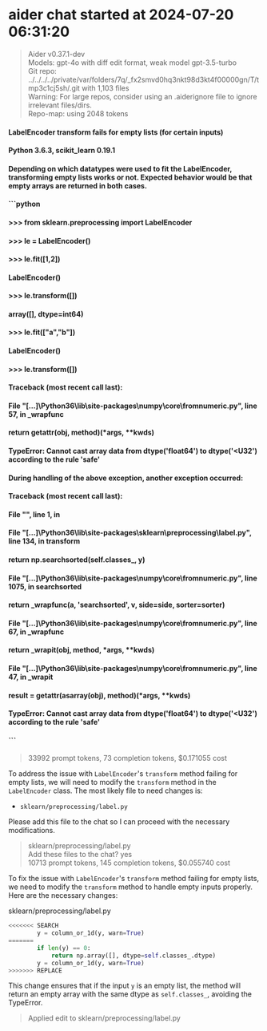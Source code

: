 
# aider chat started at 2024-07-20 06:31:20

> Aider v0.37.1-dev  
> Models: gpt-4o with diff edit format, weak model gpt-3.5-turbo  
> Git repo: ../../../../private/var/folders/7q/_fx2smvd0hq3nkt98d3kt4f00000gn/T/tmp3c1cj5sh/.git with 1,103 files  
> Warning: For large repos, consider using an .aiderignore file to ignore irrelevant files/dirs.  
> Repo-map: using 2048 tokens  

#### LabelEncoder transform fails for empty lists (for certain inputs)  
#### Python 3.6.3, scikit_learn 0.19.1  
####   
#### Depending on which datatypes were used to fit the LabelEncoder, transforming empty lists works or not. Expected behavior would be that empty arrays are returned in both cases.  
####   
#### ```python  
#### >>> from sklearn.preprocessing import LabelEncoder  
#### >>> le = LabelEncoder()  
#### >>> le.fit([1,2])  
#### LabelEncoder()  
#### >>> le.transform([])  
#### array([], dtype=int64)  
#### >>> le.fit(["a","b"])  
#### LabelEncoder()  
#### >>> le.transform([])  
#### Traceback (most recent call last):  
####   File "[...]\Python36\lib\site-packages\numpy\core\fromnumeric.py", line 57, in _wrapfunc  
####     return getattr(obj, method)(*args, **kwds)  
#### TypeError: Cannot cast array data from dtype('float64') to dtype('<U32') according to the rule 'safe'  
####   
#### During handling of the above exception, another exception occurred:  
####   
#### Traceback (most recent call last):  
####   File "<stdin>", line 1, in <module>  
####   File "[...]\Python36\lib\site-packages\sklearn\preprocessing\label.py", line 134, in transform  
####     return np.searchsorted(self.classes_, y)  
####   File "[...]\Python36\lib\site-packages\numpy\core\fromnumeric.py", line 1075, in searchsorted  
####     return _wrapfunc(a, 'searchsorted', v, side=side, sorter=sorter)  
####   File "[...]\Python36\lib\site-packages\numpy\core\fromnumeric.py", line 67, in _wrapfunc  
####     return _wrapit(obj, method, *args, **kwds)  
####   File "[...]\Python36\lib\site-packages\numpy\core\fromnumeric.py", line 47, in _wrapit  
####     result = getattr(asarray(obj), method)(*args, **kwds)  
#### TypeError: Cannot cast array data from dtype('float64') to dtype('<U32') according to the rule 'safe'  
#### ```  
> 33992 prompt tokens, 73 completion tokens, $0.171055 cost  

To address the issue with `LabelEncoder`'s `transform` method failing for empty lists, we will need to modify the `transform` method in the `LabelEncoder` class. The most likely file to need changes is:

- `sklearn/preprocessing/label.py`

Please add this file to the chat so I can proceed with the necessary modifications.

> sklearn/preprocessing/label.py  
> Add these files to the chat? yes  
> 10713 prompt tokens, 145 completion tokens, $0.055740 cost  

To fix the issue with `LabelEncoder`'s `transform` method failing for empty lists, we need to modify the `transform` method to handle empty inputs properly. Here are the necessary changes:

sklearn/preprocessing/label.py
```python
<<<<<<< SEARCH
        y = column_or_1d(y, warn=True)
=======
        if len(y) == 0:
            return np.array([], dtype=self.classes_.dtype)
        y = column_or_1d(y, warn=True)
>>>>>>> REPLACE
```

This change ensures that if the input `y` is an empty list, the method will return an empty array with the same dtype as `self.classes_`, avoiding the TypeError.

> Applied edit to sklearn/preprocessing/label.py  
